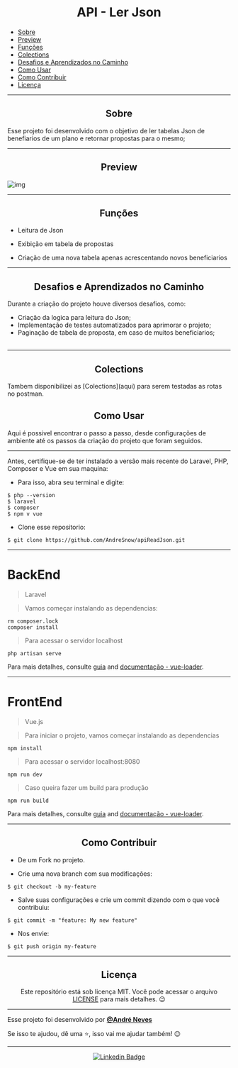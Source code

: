 <h1 align="center">API - Ler Json</h1>

   <p>
   
   - [Sobre](#sobre)
   - [Preview](#preview)
   - [Funções](#funções)
   - [Colections](#colections)
   - [Desafios e Aprendizados no Caminho](#desafios-e-aprendizados-no-caminho)
   - [Como Usar](#como-usar)
   - [Como Contribuir](#como-contribuir)
   - [Licença](#licença)

   </p>

---

<h2 align="center">Sobre</h2>

Esse projeto foi desenvolvido com o objetivo de ler tabelas Json de benefiarios de um plano e retornar propostas para o mesmo;

---

<h2 align="center">Preview</h2>

![img]()

---

<h2 align="center">Funções</h2>

   <p>
   
- Leitura de Json
- Exibição em tabela de propostas
- Criação de uma nova tabela apenas acrescentando novos beneficiarios
  
   </p>

---

<h2 align="center">Desafios e Aprendizados no Caminho</h2>

   <p>

   Durante a criação do projeto houve diversos desafios, como:
- Criação da logica para leitura do Json;
- Implementação de testes automatizados para aprimorar o projeto;
- Paginação de tabela de proposta, em caso de muitos beneficiarios;
    <br>
    <br>
   </p>

---
<h2 align="center">Colections</h2>
Tambem disponibilizei as [Colections](aqui) para serem testadas as rotas no postman.

<h2 align="center">Como Usar</h2>
Aqui é possivel encontrar o passo a passo, desde configurações de ambiente até os passos da criação do projeto que foram seguidos.

---

   Antes, certifique-se de ter instalado a versão mais recente do Laravel, PHP, Composer e Vue em sua maquina:
   - Para isso, abra seu terminal e digite:
   
   ```
   $ php --version
   $ laravel
   $ composer
   $ npm v vue
   ```
   
   - Clone esse repositorio:
   ```
   $ git clone https://github.com/AndreSnow/apiReadJson.git
   ```

---

# BackEnd

> Laravel


> Vamos começar instalando as dependencias:
``` 
rm composer.lock
composer install
``` 
> Para acessar o servidor localhost
``` 
php artisan serve
``` 

Para mais detalhes, consulte [guia](http://vuejs-templates.github.io/webpack/) and [documentação - vue-loader](http://vuejs.github.io/vue-loader).

---


# FrontEnd
> Vue.js


> Para iniciar o projeto, vamos começar instalando as dependencias
``` 
npm install
``` 
> Para acessar o servidor localhost:8080
``` 
npm run dev
``` 
> Caso queira fazer um build para produção
``` 
npm run build
``` 

Para mais detalhes, consulte [guia](http://vuejs-templates.github.io/webpack/) and [documentação - vue-loader](http://vuejs.github.io/vue-loader).

---

<h2 align="center">Como Contribuir</h2>

   - De um Fork no projeto. 

   - Crie uma nova branch com sua modificações:
   ```
   $ git checkout -b my-feature
   ```
   - Salve suas configurações e crie um commit dizendo com o que você contribuiu:
   ```
   $ git commit -m "feature: My new feature"
   ```

   - Nos envie:
   ```
   $ git push origin my-feature
   ```

---

<h2 align="center">Licença</h2>

<p align="center">
   Este repositório está sob licença MIT. Você pode acessar o arquivo <a href="https://github.com/AndreSnow/apiReadJson/blob/main/LICENSE">LICENSE</a> para mais detalhes. 😉
</p>

   ---

   Esse projeto foi desenvolvido por **[@André Neves](https://www.linkedin.com/in/andré-n-922181a6/)**
   
   Se isso te ajudou, dê uma ⭐, isso vai me ajudar também!
    😉

---

   <div align="center">

   [![Linkedin Badge](https://img.shields.io/badge/-Andre%20Neves-292929?style=flat-square&logo=Linkedin&logoColor=white&link=https://www.linkedin.com/in/andr%C3%A9-n-922181a6/)](https://www.linkedin.com/in/andré-n-922181a6/)

   </div>
